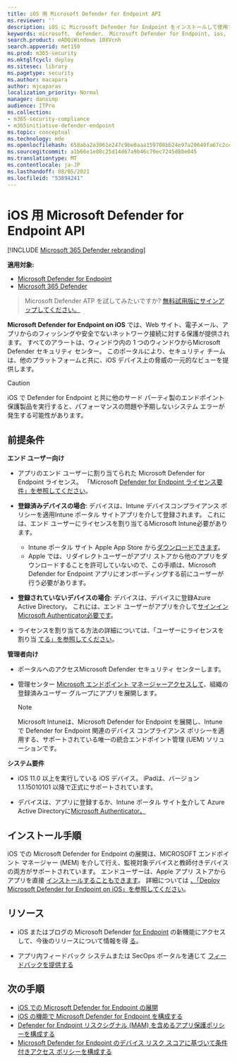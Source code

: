 ```yaml
---
title: iOS 用 Microsoft Defender for Endpoint API
ms.reviewer: ''
description: iOS に Microsoft Defender for Endpoint をインストールして使用する方法について説明します。
keywords: microsoft、 defender、 Microsoft Defender for Endpoint, ios, overview, installation, deploy, uninstallation, intune
search.product: eADQiWindows 10XVcnh
search.appverid: met150
ms.prod: m365-security
ms.mktglfcycl: deploy
ms.sitesec: library
ms.pagetype: security
ms.author: macapara
author: mjcaparas
localization_priority: Normal
manager: dansimp
audience: ITPro
ms.collection:
- m365-security-compliance
- m365initiative-defender-endpoint
ms.topic: conceptual
ms.technology: mde
ms.openlocfilehash: 658aba2a3061e247c9be0aaa159708bb24e97a20649fa67c2ceba0aa127e48b3
ms.sourcegitcommit: a1b66e1e80c25d14d67a9b46c79ec7245d88e045
ms.translationtype: MT
ms.contentlocale: ja-JP
ms.lasthandoff: 08/05/2021
ms.locfileid: "53894241"
---
```

# <a name="microsoft-defender-for-endpoint-on-ios"></a>iOS 用 Microsoft Defender for Endpoint API

[!INCLUDE [Microsoft 365 Defender rebranding](../../includes/microsoft-defender.md)]

**適用対象:**
- [Microsoft Defender for Endpoint](https://go.microsoft.com/fwlink/p/?linkid=2154037)
- [Microsoft 365 Defender](https://go.microsoft.com/fwlink/?linkid=2118804)

> Microsoft Defender ATP を試してみたいですか? [無料試用版にサインアップしてください。](https://signup.microsoft.com/create-account/signup?products=7f379fee-c4f9-4278-b0a1-e4c8c2fcdf7e&ru=https://aka.ms/MDEp2OpenTrial?ocid=docs-wdatp-exposedapis-abovefoldlink)

**Microsoft Defender for Endpoint on iOS** では、Web サイト、電子メール、アプリからのフィッシングや安全でないネットワーク接続に対する保護が提供されます。 すべてのアラートは、ウィンドウ内の 1 つのウィンドウからMicrosoft Defender セキュリティ センター。 このポータルにより、セキュリティ チームは、他のプラットフォームと共に、iOS デバイス上の脅威の一元的なビューを提供します。

> [!CAUTION]
> iOS で Defender for Endpoint と共に他のサード パーティ製のエンドポイント保護製品を実行すると、パフォーマンスの問題や予期しないシステム エラーが発生する可能性があります。

## <a name="pre-requisites"></a>前提条件

**エンド ユーザー向け**

- アプリのエンド ユーザーに割り当てられた Microsoft Defender for Endpoint ライセンス。 「Microsoft [Defender for Endpoint ライセンス要件」を参照してください](/microsoft-365/security/defender-endpoint/minimum-requirements#licensing-requirements)。

- **登録済みデバイスの場合**: デバイスは、Intune デバイスコンプライアンス ポリシーを適用Intune ポータル サイトアプリを介して登録されます。 [](/mem/intune/user-help/enroll-your-device-in-intune-ios) これには、エンド ユーザーにライセンスを割り当てるMicrosoft Intune必要があります。
    - Intune ポータル サイト Apple App Store から[ダウンロードできます](https://apps.apple.com/us/app/intune-company-portal/id719171358)。
    - Apple では、リダイレクトユーザーがアプリ ストアから他のアプリをダウンロードすることを許可していないので、この手順は、Microsoft Defender for Endpoint アプリにオンボーディングする前にユーザーが行う必要があります。

- **登録されていないデバイスの場合**: デバイスは、デバイスに登録Azure Active Directory。 これには、エンド ユーザーがアプリを介して[サインインMicrosoft Authenticator必要です](https://apps.apple.com/app/microsoft-authenticator/id983156458)。

- ライセンスを割り当てる方法の詳細については、「ユーザーにライセンスを割り当 [てる」を参照してください](/azure/active-directory/users-groups-roles/licensing-groups-assign)。

**管理者向け**

- ポータルへのアクセスMicrosoft Defender セキュリティ センターします。

- 管理センター [Microsoft エンドポイント マネージャーアクセスして](https://go.microsoft.com/fwlink/?linkid=2109431)、組織の登録済みユーザー グループにアプリを展開します。

    > [!NOTE]
    > Microsoft Intuneは、Microsoft Defender for Endpoint を展開し、Intune で Defender for Endpoint 関連のデバイス コンプライアンス ポリシーを適用する、サポートされている唯一の統合エンドポイント管理 (UEM) ソリューションです。

**システム要件**

- iOS 11.0 以上を実行している iOS デバイス。 iPadは、バージョン 1.1.15010101 以降で正式にサポートされています。

- デバイスは、アプリに登録するか、Intune ポータル サイト[を](https://apps.apple.com/us/app/intune-company-portal/id719171358)介して Azure Active Directoryに[Microsoft Authenticator。](https://apps.apple.com/app/microsoft-authenticator/id983156458)

## <a name="installation-instructions"></a>インストール手順

iOS での Microsoft Defender for Endpoint の展開は、MICROSOFT エンドポイント マネージャー (MEM) を介して行え、監視対象デバイスと教師付きデバイスの両方がサポートされています。 エンドユーザーは、Apple アプリ ストアからアプリを直接 [インストールすることもできます](https://aka.ms/mdatpiosappstore)。
詳細については [、「Deploy Microsoft Defender for Endpoint on iOS」を参照してください](ios-install.md)。

## <a name="resources"></a>リソース

- iOS またはブログの Microsoft Defender [for Endpoint](ios-whatsnew.md) の新機能にアクセスして、今後のリリースについて情報を得 [る](https://techcommunity.microsoft.com/t5/microsoft-defender-atp/bg-p/MicrosoftDefenderATPBlog/label-name/iOS)。

- アプリ内フィードバック システムまたは SecOps ポータルを通じて [フィードバックを提供する](https://securitycenter.microsoft.com)

## <a name="next-steps"></a>次の手順

- [iOS での Microsoft Defender for Endpoint の展開](ios-install.md)
- [iOS の機能で Microsoft Defender for Endpoint を構成する](ios-configure-features.md)
- [Defender for Endpoint リスクシグナル (MAM) を含めるアプリ保護ポリシーを構成する](ios-install-unmanaged.md)
- [Microsoft Defender for Endpoint のデバイス リスク スコアに基づいて条件付きアクセス ポリシーを構成する](ios-configure-features.md#conditional-access-with-defender-for-endpoint-on-ios)
